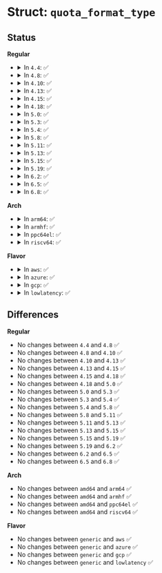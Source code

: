 # Struct: <code>quota_format_type</code>

## Status
<b>Regular</b>
<ul>
<li>
<details>
<summary>In <code>4.4</code>: ✅</summary>

```c
struct quota_format_type {
    int qf_fmt_id;
    const struct quota_format_ops *qf_ops;
    struct module *qf_owner;
    struct quota_format_type *qf_next;
};
```
</details>
</li>
<li>
<details>
<summary>In <code>4.8</code>: ✅</summary>

```c
struct quota_format_type {
    int qf_fmt_id;
    const struct quota_format_ops *qf_ops;
    struct module *qf_owner;
    struct quota_format_type *qf_next;
};
```
</details>
</li>
<li>
<details>
<summary>In <code>4.10</code>: ✅</summary>

```c
struct quota_format_type {
    int qf_fmt_id;
    const struct quota_format_ops *qf_ops;
    struct module *qf_owner;
    struct quota_format_type *qf_next;
};
```
</details>
</li>
<li>
<details>
<summary>In <code>4.13</code>: ✅</summary>

```c
struct quota_format_type {
    int qf_fmt_id;
    const struct quota_format_ops *qf_ops;
    struct module *qf_owner;
    struct quota_format_type *qf_next;
};
```
</details>
</li>
<li>
<details>
<summary>In <code>4.15</code>: ✅</summary>

```c
struct quota_format_type {
    int qf_fmt_id;
    const struct quota_format_ops *qf_ops;
    struct module *qf_owner;
    struct quota_format_type *qf_next;
};
```
</details>
</li>
<li>
<details>
<summary>In <code>4.18</code>: ✅</summary>

```c
struct quota_format_type {
    int qf_fmt_id;
    const struct quota_format_ops *qf_ops;
    struct module *qf_owner;
    struct quota_format_type *qf_next;
};
```
</details>
</li>
<li>
<details>
<summary>In <code>5.0</code>: ✅</summary>

```c
struct quota_format_type {
    int qf_fmt_id;
    const struct quota_format_ops *qf_ops;
    struct module *qf_owner;
    struct quota_format_type *qf_next;
};
```
</details>
</li>
<li>
<details>
<summary>In <code>5.3</code>: ✅</summary>

```c
struct quota_format_type {
    int qf_fmt_id;
    const struct quota_format_ops *qf_ops;
    struct module *qf_owner;
    struct quota_format_type *qf_next;
};
```
</details>
</li>
<li>
<details>
<summary>In <code>5.4</code>: ✅</summary>

```c
struct quota_format_type {
    int qf_fmt_id;
    const struct quota_format_ops *qf_ops;
    struct module *qf_owner;
    struct quota_format_type *qf_next;
};
```
</details>
</li>
<li>
<details>
<summary>In <code>5.8</code>: ✅</summary>

```c
struct quota_format_type {
    int qf_fmt_id;
    const struct quota_format_ops *qf_ops;
    struct module *qf_owner;
    struct quota_format_type *qf_next;
};
```
</details>
</li>
<li>
<details>
<summary>In <code>5.11</code>: ✅</summary>

```c
struct quota_format_type {
    int qf_fmt_id;
    const struct quota_format_ops *qf_ops;
    struct module *qf_owner;
    struct quota_format_type *qf_next;
};
```
</details>
</li>
<li>
<details>
<summary>In <code>5.13</code>: ✅</summary>

```c
struct quota_format_type {
    int qf_fmt_id;
    const struct quota_format_ops *qf_ops;
    struct module *qf_owner;
    struct quota_format_type *qf_next;
};
```
</details>
</li>
<li>
<details>
<summary>In <code>5.15</code>: ✅</summary>

```c
struct quota_format_type {
    int qf_fmt_id;
    const struct quota_format_ops *qf_ops;
    struct module *qf_owner;
    struct quota_format_type *qf_next;
};
```
</details>
</li>
<li>
<details>
<summary>In <code>5.19</code>: ✅</summary>

```c
struct quota_format_type {
    int qf_fmt_id;
    const struct quota_format_ops *qf_ops;
    struct module *qf_owner;
    struct quota_format_type *qf_next;
};
```
</details>
</li>
<li>
<details>
<summary>In <code>6.2</code>: ✅</summary>

```c
struct quota_format_type {
    int qf_fmt_id;
    const struct quota_format_ops *qf_ops;
    struct module *qf_owner;
    struct quota_format_type *qf_next;
};
```
</details>
</li>
<li>
<details>
<summary>In <code>6.5</code>: ✅</summary>

```c
struct quota_format_type {
    int qf_fmt_id;
    const struct quota_format_ops *qf_ops;
    struct module *qf_owner;
    struct quota_format_type *qf_next;
};
```
</details>
</li>
<li>
<details>
<summary>In <code>6.8</code>: ✅</summary>

```c
struct quota_format_type {
    int qf_fmt_id;
    const struct quota_format_ops *qf_ops;
    struct module *qf_owner;
    struct quota_format_type *qf_next;
};
```
</details>
</li>
</ul>
<b>Arch</b>
<ul>
<li>
<details>
<summary>In <code>arm64</code>: ✅</summary>

```c
struct quota_format_type {
    int qf_fmt_id;
    const struct quota_format_ops *qf_ops;
    struct module *qf_owner;
    struct quota_format_type *qf_next;
};
```
</details>
</li>
<li>
<details>
<summary>In <code>armhf</code>: ✅</summary>

```c
struct quota_format_type {
    int qf_fmt_id;
    const struct quota_format_ops *qf_ops;
    struct module *qf_owner;
    struct quota_format_type *qf_next;
};
```
</details>
</li>
<li>
<details>
<summary>In <code>ppc64el</code>: ✅</summary>

```c
struct quota_format_type {
    int qf_fmt_id;
    const struct quota_format_ops *qf_ops;
    struct module *qf_owner;
    struct quota_format_type *qf_next;
};
```
</details>
</li>
<li>
<details>
<summary>In <code>riscv64</code>: ✅</summary>

```c
struct quota_format_type {
    int qf_fmt_id;
    const struct quota_format_ops *qf_ops;
    struct module *qf_owner;
    struct quota_format_type *qf_next;
};
```
</details>
</li>
</ul>
<b>Flavor</b>
<ul>
<li>
<details>
<summary>In <code>aws</code>: ✅</summary>

```c
struct quota_format_type {
    int qf_fmt_id;
    const struct quota_format_ops *qf_ops;
    struct module *qf_owner;
    struct quota_format_type *qf_next;
};
```
</details>
</li>
<li>
<details>
<summary>In <code>azure</code>: ✅</summary>

```c
struct quota_format_type {
    int qf_fmt_id;
    const struct quota_format_ops *qf_ops;
    struct module *qf_owner;
    struct quota_format_type *qf_next;
};
```
</details>
</li>
<li>
<details>
<summary>In <code>gcp</code>: ✅</summary>

```c
struct quota_format_type {
    int qf_fmt_id;
    const struct quota_format_ops *qf_ops;
    struct module *qf_owner;
    struct quota_format_type *qf_next;
};
```
</details>
</li>
<li>
<details>
<summary>In <code>lowlatency</code>: ✅</summary>

```c
struct quota_format_type {
    int qf_fmt_id;
    const struct quota_format_ops *qf_ops;
    struct module *qf_owner;
    struct quota_format_type *qf_next;
};
```
</details>
</li>
</ul>

## Differences
<b>Regular</b>
<ul>
<li>
No changes between <code>4.4</code> and <code>4.8</code> ✅
</li>
<li>
No changes between <code>4.8</code> and <code>4.10</code> ✅
</li>
<li>
No changes between <code>4.10</code> and <code>4.13</code> ✅
</li>
<li>
No changes between <code>4.13</code> and <code>4.15</code> ✅
</li>
<li>
No changes between <code>4.15</code> and <code>4.18</code> ✅
</li>
<li>
No changes between <code>4.18</code> and <code>5.0</code> ✅
</li>
<li>
No changes between <code>5.0</code> and <code>5.3</code> ✅
</li>
<li>
No changes between <code>5.3</code> and <code>5.4</code> ✅
</li>
<li>
No changes between <code>5.4</code> and <code>5.8</code> ✅
</li>
<li>
No changes between <code>5.8</code> and <code>5.11</code> ✅
</li>
<li>
No changes between <code>5.11</code> and <code>5.13</code> ✅
</li>
<li>
No changes between <code>5.13</code> and <code>5.15</code> ✅
</li>
<li>
No changes between <code>5.15</code> and <code>5.19</code> ✅
</li>
<li>
No changes between <code>5.19</code> and <code>6.2</code> ✅
</li>
<li>
No changes between <code>6.2</code> and <code>6.5</code> ✅
</li>
<li>
No changes between <code>6.5</code> and <code>6.8</code> ✅
</li>
</ul>
<b>Arch</b>
<ul>
<li>
No changes between <code>amd64</code> and <code>arm64</code> ✅
</li>
<li>
No changes between <code>amd64</code> and <code>armhf</code> ✅
</li>
<li>
No changes between <code>amd64</code> and <code>ppc64el</code> ✅
</li>
<li>
No changes between <code>amd64</code> and <code>riscv64</code> ✅
</li>
</ul>
<b>Flavor</b>
<ul>
<li>
No changes between <code>generic</code> and <code>aws</code> ✅
</li>
<li>
No changes between <code>generic</code> and <code>azure</code> ✅
</li>
<li>
No changes between <code>generic</code> and <code>gcp</code> ✅
</li>
<li>
No changes between <code>generic</code> and <code>lowlatency</code> ✅
</li>
</ul>
